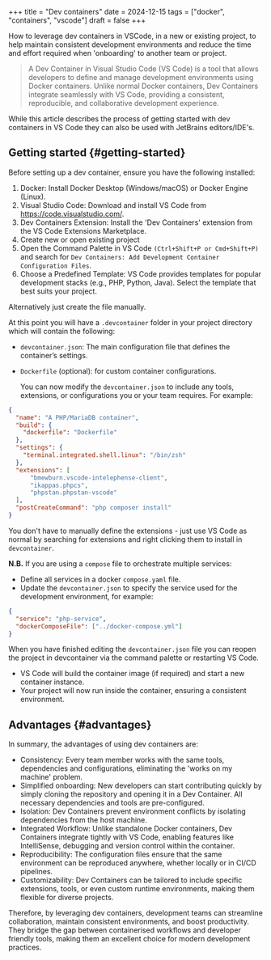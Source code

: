 +++
title = "Dev containers"
date = 2024-12-15
tags = ["docker", "containers", "vscode"]
draft = false
+++

How to leverage dev containers in VSCode, in a new or existing project, to help maintain consistent development environments and reduce the time and effort required when 'onboarding' to another team or project.

<!--more-->

> A Dev Container in Visual Studio Code (VS Code) is a tool that allows developers to define and manage development environments using Docker containers. Unlike normal Docker containers, Dev Containers integrate seamlessly with VS Code, providing a consistent, reproducible, and collaborative development experience.

While this article describes the process of getting started with dev containers in VS Code they can also be used with JetBrains editors/IDE's.


## Getting started {#getting-started}

Before setting up a dev container, ensure you have the following installed:

1.  Docker:
    Install Docker Desktop (Windows/macOS) or Docker Engine (Linux).
2.  Visual Studio Code:
    Download and install VS Code from <https://code.visualstudio.com/>.
3.  Dev Containers Extension:
    Install the 'Dev Containers' extension from the VS Code Extensions Marketplace.
4.  Create new or open existing project
5.  Open the Command Palette in VS Code `(Ctrl+Shift+P or Cmd+Shift+P)` and search for `Dev Containers: Add Development Container Configuration Files`.
6.  Choose a Predefined Template:
    VS Code provides templates for popular development stacks (e.g., PHP, Python, Java). Select the template that best suits your project.

Alternatively just create the file manually.

At this point you will have a `.devcontainer` folder in your project directory which will contain the following:

-   `devcontainer.json`: The main configuration file that defines the container’s settings.
-   `Dockerfile` (optional): for custom container configurations.

    You can now modify the `devcontainer.json` to include any tools, extensions, or configurations you or your team requires. For example:

<!--listend-->

```json
{
  "name": "A PHP/MariaDB container",
  "build": {
    "dockerfile": "Dockerfile"
  },
  "settings": {
    "terminal.integrated.shell.linux": "/bin/zsh"
  },
  "extensions": [
      "bmewburn.vscode-intelephense-client",
      "ikappas.phpcs",
      "phpstan.phpstan-vscode"
  ],
  "postCreateCommand": "php composer install"
}
```

You don't have to manually define the extensions - just use VS Code as normal by searching for extensions and right clicking them to install in `devcontainer`.

**N.B.** If you are using a `compose` file to orchestrate multiple services:

-   Define all services in a docker `compose.yaml` file.
-   Update the `devcontainer.json` to specify the service used for the development environment, for example:

<!--listend-->

```json
{
  "service": "php-service",
  "dockerComposeFile": ["../docker-compose.yml"]
}
```

When you have finished editing the `devcontainer.json` file you can reopen the project in devcontainer via the command palette or restarting VS Code.

-   VS Code will build the container image (if required) and start a new container instance.
-   Your project will now run inside the container, ensuring a consistent environment.


## Advantages {#advantages}

In summary, the advantages of using dev containers are:

-   Consistency:
    Every team member works with the same tools, dependencies and configurations, eliminating the 'works on my machine' problem.
-   Simplified onboarding:
    New developers can start contributing quickly by simply cloning the repository and opening it in a Dev Container. All necessary dependencies and tools are pre-configured.
-   Isolation:
    Dev Containers prevent environment conflicts by isolating dependencies from the host machine.
-   Integrated Workflow:
    Unlike standalone Docker containers, Dev Containers integrate tightly with VS Code, enabling features like IntelliSense, debugging and version control within the container.
-   Reproducibility:
    The configuration files ensure that the same environment can be reproduced anywhere, whether locally or in CI/CD pipelines.
-   Customizability:
    Dev Containers can be tailored to include specific extensions, tools, or even custom runtime environments, making them flexible for diverse projects.

Therefore, by leveraging dev containers, development teams can streamline collaboration, maintain consistent environments, and boost productivity. They bridge the gap between containerised workflows and developer friendly tools, making them an excellent choice for modern development practices.
